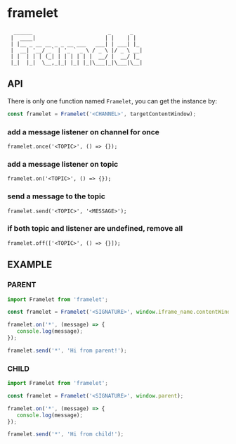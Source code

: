 # framelet

```
  ______                        _      _   
 |  ____|                      | |    | |  
 | |__ _ __ __ _ _ __ ___   ___| | ___| |_ 
 |  __| '__/ _` | '_ ` _ \ / _ \ |/ _ \ __|
 | |  | | | (_| | | | | | |  __/ |  __/ |_ 
 |_|  |_|  \__,_|_| |_| |_|\___|_|\___|\__|
 ```

## API


There is only one function named `Framelet`, you can get the instance by:

```js
const framelet = Framelet('<CHANNEL>', targetContentWindow);
```

### add a message listener on channel for once
```text
framelet.once('<TOPIC>', () => {});
```

### add a message listener on topic
```text
framelet.on('<TOPIC>', () => {});
```

### send a message to the topic
```text
framelet.send('<TOPIC>', '<MESSAGE>');
```

### if both topic and listener are undefined, remove all
```text
framelet.off(['<TOPIC>', () => {}]);
```

## EXAMPLE

### PARENT

```js
import Framelet from 'framelet';

const framelet = Framelet('<SIGNATURE>', window.iframe_name.contentWindow);

framelet.on('*', (message) => {
   console.log(message);
});

framelet.send('*', 'Hi from parent!');
```

### CHILD

```js
import Framelet from 'framelet';

const framelet = Framelet('<SIGNATURE>', window.parent);

framelet.on('*', (message) => {
   console.log(message);
});

framelet.send('*', 'Hi from child!');
```